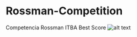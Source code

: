 # Rossman-Competition
Competencia Rossman ITBA Best Score
![alt text](https://github.com/[Slportela]/[Rossman-Competition]/blob/Rossman_Capture.PNG?raw=true)
